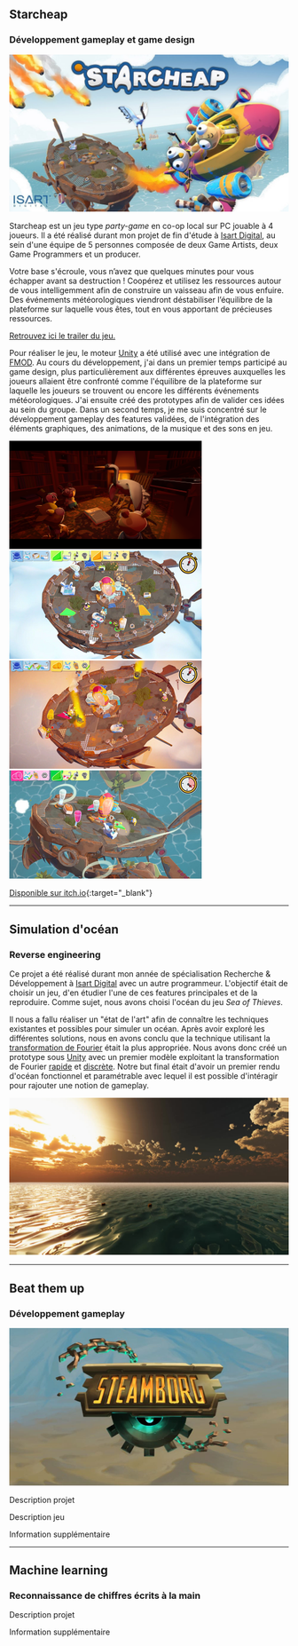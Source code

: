 ## Starcheap
### Développement gameplay et game design

![Starcheap thumbnail](assets/images/Starcheap_Thumbnail.jpg)

Starcheap est un jeu type *party-game* en co-op local sur PC jouable à 4 joueurs.
Il a été réalisé durant mon projet de fin d'étude à [Isart Digital](https://www.isart.fr/), au sein d'une équipe de 5 personnes composée de deux Game Artists, deux Game Programmers et un producer.

Votre base s'écroule, vous n’avez que quelques minutes pour vous échapper avant sa destruction !
Coopérez et utilisez les ressources autour de vous intelligemment afin de construire un vaisseau afin de vous enfuire.
Des événements météorologiques viendront déstabiliser l’équilibre de la plateforme sur laquelle vous êtes, tout en vous apportant de précieuses ressources.

[Retrouvez ici le trailer du jeu.](https://www.youtube.com/watch?v=fj48e-9iPCw)

Pour réaliser le jeu, le moteur [Unity](https://unity.com/) a été utilisé avec une intégration de [FMOD](https://www.fmod.com/).
Au cours du développement, j'ai dans un premier temps participé au game design, plus particulièrement aux différentes épreuves auxquelles les joueurs allaient être confronté comme l'équilibre de la plateforme sur laquelle les joueurs se trouvent ou encore les différents événements météorologiques. J'ai ensuite créé des prototypes afin de valider ces idées au sein du groupe.
Dans un second temps, je me suis concentré sur le développement gameplay des features validées, de l'intégration des éléments graphiques, des animations, de la musique et des sons en jeu.

[![Starcheap screen 4](assets/images/Screen4Starcheap.png)](assets/images/Screen4StarcheapLarge.png) [![Starcheap screen 1](assets/images/Screen1Starcheap.png)](assets/images/Screen1StarcheapLarge.png) [![Starcheap screen 2](assets/images/Screen2Starcheap.png)](assets/images/Screen2StarcheapLarge.png) [![Starcheap screen 3](assets/images/Screen3Starcheap.png)](assets/images/Screen3StarcheapLarge.png)

[Disponible sur itch.io](https://isart-digital.itch.io/starcheap){:target="_blank"}

* * *

## Simulation d'océan
### Reverse engineering

Ce projet a été réalisé durant mon année de spécialisation Recherche & Développement à [Isart Digital](https://www.isart.fr/) avec un autre programmeur.
L'objectif était de choisir un jeu, d'en étudier l'une de ces features principales et de la reproduire.
Comme sujet, nous avons choisi l'océan du jeu *Sea of Thieves*.

Il nous a fallu réaliser un "état de l'art" afin de connaître les techniques existantes et possibles pour simuler un océan.
Après avoir exploré les différentes solutions, nous en avons conclu que la technique utilisant la [transformation de Fourier](https://fr.wikipedia.org/wiki/Transformation_de_Fourier) était la plus appropriée.
Nous avons donc créé un prototype sous [Unity](https://unity.com/) avec un premier modèle exploitant la transformation de Fourier [rapide](https://fr.wikipedia.org/wiki/Transformation_de_Fourier_rapide) et [discrète](https://fr.wikipedia.org/wiki/Transformation_de_Fourier_discr%C3%A8te).
Notre but final était d'avoir un premier rendu d'océan fonctionnel et paramétrable avec lequel il est possible d'intéragir pour rajouter une notion de gameplay.

[![Simulation océan](assets/images/OceanSimulation_Thumbnail.jpg)](assets/videos/OceanSimulation.mp4)

* * *

## Beat them up
### Développement gameplay

![Steamborg thumbnail](assets/images/Steamborg_Thumbnail.JPG)

Description projet

Description jeu

Information supplémentaire

* * *

## Machine learning
### Reconnaissance de chiffres écrits à la main

Description projet

Information supplémentaire
